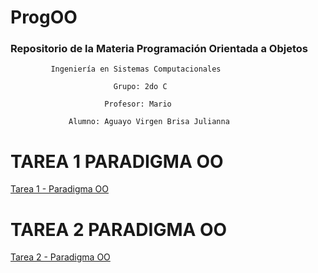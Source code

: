 # ProgOO
### Repositorio de la Materia Programación Orientada a Objetos
             Ingeniería en Sistemas Computacionales

                           Grupo: 2do C

                         Profesor: Mario

                 Alumno: Aguayo Virgen Brisa Julianna

# TAREA 1 PARADIGMA OO
[Tarea 1 - Paradigma OO](https://github.com/BrisaAguayo/ProgOO/tree/main/ParadigmaOO)
# TAREA 2 PARADIGMA OO
[Tarea 2 - Paradigma OO](https://github.com/BrisaAguayo/ProgOO/tree/main/Juego)




